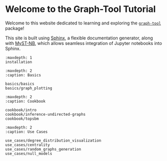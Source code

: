 # Welcome to the Graph-Tool Tutorial

Welcome to this website dedicated to learning and exploring the [`graph-tool`](https://graph-tool.skewed.de/) package!

This site is built using [Sphinx](https://www.sphinx-doc.org/en/master/), a flexible documentation generator, along with [MyST-NB](https://myst-nb.readthedocs.io/), which allows seamless integration of Jupyter notebooks into Sphinx.

```{toctree}
:maxdepth: 1
installation

```

```{toctree}
:maxdepth: 2
:caption: Basics

basics/basics
basics/graph_plotting
```

```{toctree}
:maxdepth: 2
:caption: Cookbook

cookbook/intro
cookbook/inference-undirected-graphs
cookbook/topsbm
```

```{toctree}
:maxdepth: 2
:caption: Use Cases

use_cases/degree_distribution_visualization
use_cases/centrality
use_cases/random_graphs_generation
use_cases/null_models



```